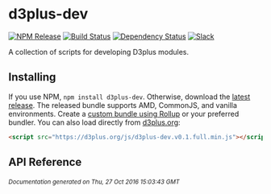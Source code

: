 # d3plus-dev

[![NPM Release](http://img.shields.io/npm/v/d3plus-dev.svg?style=flat)](https://www.npmjs.org/package/d3plus-dev)
[![Build Status](https://travis-ci.org/d3plus/d3plus-dev.svg?branch=master)](https://travis-ci.org/d3plus/d3plus-dev)
[![Dependency Status](http://img.shields.io/david/d3plus/d3plus-dev.svg?style=flat)](https://david-dm.org/d3plus/d3plus-dev)
[![Slack](https://img.shields.io/badge/Slack-Click%20to%20Join!-green.svg?style=social)](https://goo.gl/forms/ynrKdvusekAwRMPf2)

A collection of scripts for developing D3plus modules.

## Installing

If you use NPM, `npm install d3plus-dev`. Otherwise, download the [latest release](https://github.com/d3plus/d3plus-dev/releases/latest). The released bundle supports AMD, CommonJS, and vanilla environments. Create a [custom bundle using Rollup](https://github.com/rollup/rollup) or your preferred bundler. You can also load directly from [d3plus.org](https://d3plus.org):

```html
<script src="https://d3plus.org/js/d3plus-dev.v0.1.full.min.js"></script>
```


## API Reference


###### <sub>Documentation generated on Thu, 27 Oct 2016 15:03:43 GMT</sub>
